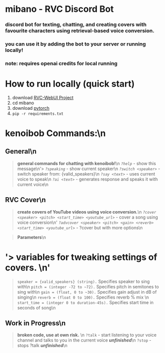 # mibano - RVC Discord Bot
### discord bot for texting, chatting, and creating covers with favourite characters using retrieval-based voice conversion.
### you can use it by adding the bot to your server or running locally!
### note: requires openai credits for local running
# How to run locally (quick start)
1. download [RVC-WebUI Project](https://github.com/RVC-Project/Retrieval-based-Voice-Conversion-WebUI/tree/main)
2. cd mibano
3. download [pytorch](https://pytorch.org/get-started/locally/)
4. `pip -r requirements.txt`
# kenoibob Commands:\n
## General\n
> **general commands for chatting with kenoibob!**\n
> *`?help`* - show this message\n'> *`?speaking`* - show current speaker\n
> *`?switch <speaker>`* - switch speaker from: {valid_speakers}\n
> *`?say <text>`* - uses current voice to speak\n
> *`?ai <text>`* - generates response and speaks it with current voice\n

## RVC Cover\n
> **create covers of YouTube videos using voice conversion.**\n
> *`?cover <speaker> <pitch> <start_time> <youtube_url>`* - cover a song using voice conversion\n'
> *`?advcover <speaker> <pitch> <gain> <reverb> <start_time> <youtube_url>`* - ?cover but with more options\n

> **Parameters**\n
# '> **variables for tweaking settings of covers.** \n'
> `speaker = {valid_speakers} (string).` Specifies speaker to sing with\n
> `pitch = (integer -72 to ~72).` Specifies pitch in semitones to sing with\n
> `gain = (float, 0 to ~30).` Specifies gain adjust in dB of singing\n
> `reverb = (float 0 to 100).` Specifies reverb % mix \n
> `start_time = (integer 0 to duration-45s).` Specifies start time in seconds of song\n

## Work in Progress\n
> **broken code, use at own risk.** \n
> `?talk` - start listening to your voice channel and talks to you in the current voice ***unfinished***\n
> `?stop` - stops ?talk ***unfinished***\n
